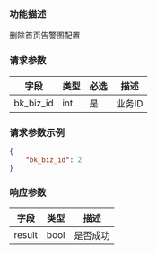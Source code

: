 ### 功能描述

删除首页告警图配置

### 请求参数

| 字段  | 类型   | 必选 | 描述       |
|-------|--------|------|------------|
| bk_biz_id | int | 是   | 业务ID |

### 请求参数示例

```json
{
    "bk_biz_id": 2
}
```

### 响应参数

| 字段 | 类型 | 描述 |
|------|------|------|
| result | bool | 是否成功 |
